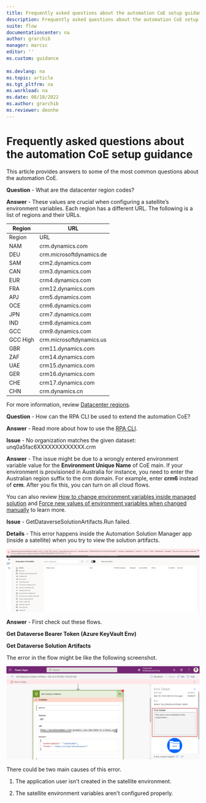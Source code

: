 ```yaml
---
title: Frequently asked questions about the automation CoE setup guidance | Microsoft Docs
description: Frequently asked questions about the automation CoE setup guidance.
suite: flow
documentationcenter: na
author: grarchib
manager: marcsc
editor: ''
ms.custom: guidance

ms.devlang: na
ms.topic: article
ms.tgt_pltfrm: na
ms.workload: na
ms.date: 08/18/2022
ms.author: grarchib
ms.reviewer: deonhe
---
```


# Frequently asked questions about the automation CoE setup guidance

This article provides answers to some of the most common questions about the automation CoE.

**Question** - What are the datacenter region codes?

**Answer** - These values are crucial when configuring a satellite’s environment variables. Each region has a different URL. The following is a list of regions and their URLs.

| Region     |            URL           |
|------------|--------------------------|
| Region     | URL                      |
| NAM        | crm.dynamics.com         |
| DEU        | crm.microsoftdynamics.de |
| SAM        | crm2.dynamics.com        |
| CAN        | crm3.dynamics.com        |
| EUR        | crm4.dynamics.com        |
| FRA        | crm12.dynamics.com       |
| APJ        | crm5.dynamics.com        |
| OCE        | crm6.dynamics.com        |
| JPN        | crm7.dynamics.com        |
| IND        | crm8.dynamics.com        |
| GCC        | crm9.dynamics.com        |
| GCC High   | crm.microsoftdynamics.us |
| GBR        | crm11.dynamics.com       |
| ZAF        | crm14.dynamics.com       |
| UAE        | crm15.dynamics.com       |
| GER        | crm16.dynamics.com       |
| CHE        | crm17.dynamics.com       |
| CHN        | crm.dynamics.cn          |

For more information, review [Datacenter regions](/power-platform/admin/new-datacenter-regions).

**Question** - How can the RPA CLI be used to extend the automation CoE?

**Answer** - Read more about how to use the [RPA CLI](https://aka.ms/rpacli).

**Issue** - No organization matches the given dataset: unq0a5fac6XXXXXXXXXXXXX.crm

**Answer** - The issue might be due to a wrongly entered environment variable value for the **Environment Unique Name** of CoE main. If your environment is provisioned in Australia for instance, you need to enter the Australian region suffix to the crm domain. For example, enter **crm6** instead of **crm**. After you fix this, you can turn on all cloud flows.

You can also review [How to change environment variables inside managed solution](./coe-limitations.md#environment-variables-are-not-editable-after-you-import-a-solution) and [Force new values of environment variables when changed manually](./coe-limitations.md#environment-variables-continue-to-use-the-old-values-after-a-manual-change) to learn more.

**Issue** - GetDataverseSolutionArtifacts.Run failed.

**Details** - This error happens inside the Automation Solution Manager app (inside a satellite) when you try to view the  solution artifacts.

![This screenshot displays the automation CoE ](media/3ae3267596208403f7a689b512f900b1.png)

**Answer** - First check out these flows.

<!--Todo: what are these?-->
**Get Dataverse Bearer Token (Azure KeyVault Env)**

**Get Dataverse Solution Artifacts**

The error in the flow might be like the following screenshot.

![A screenshot that displays the solution artifacts errors from a run](media/1d0e866fa0bb1c34376cb2cc1bccc829.png)

There could be two main causes of this error.
<!--todo: fix links-->
1. The application user isn't created in the satellite environment.  
    <!-- [Create application user inside satellite environment](#create-application-user-inside-dataverse-per-satellite-env). -->

1. The satellite environment variables aren't configured properly.
   <!-- [Check and confirm all values for your environment variables](#environment-variables). -->